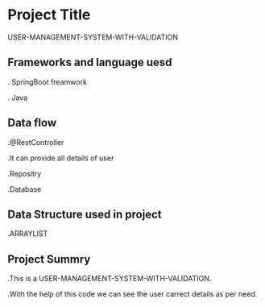 # Project Title
USER-MANAGEMENT-SYSTEM-WITH-VALIDATION

## Frameworks and language uesd

. SpringBoot freamwork

. Java
## Data flow
.@RestController

.It can provide all details of user

.Repositry

.Database

## Data Structure used in project

.ARRAYLIST
## Project Summry

.This is a USER-MANAGEMENT-SYSTEM-WITH-VALIDATION.

.With the help of this code we can see the user carrect details as per need.
